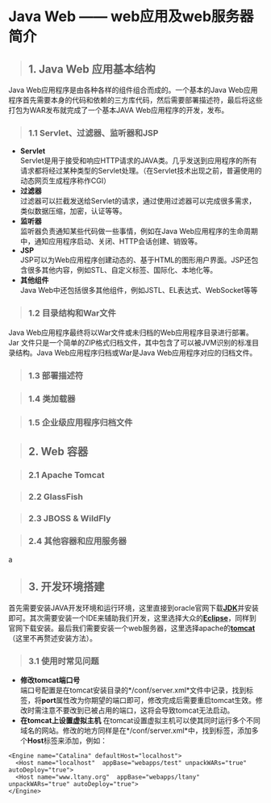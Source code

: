 # Java Web —— web应用及web服务器简介 #
> ## 1. Java Web 应用基本结构 ##

Java Web应用程序是由各种各样的组件组合而成的。一个基本的Java Web应用程序首先需要本身的代码和依赖的三方库代码，然后需要部署描述符，最后将这些打包为WAR发布就完成了一个基本JAVA Web应用程序的开发，发布。
> ### 1.1 Servlet、过滤器、监听器和JSP ###

* **Servlet**  
  Servlet是用于接受和响应HTTP请求的JAVA类。几乎发送到应用程序的所有请求都将经过某种类型的Servlet处理。（在Servlet技术出现之前，普遍使用的动态网页生成程序称作CGI）
* **过滤器**  
  过滤器可以拦截发送给Servlet的请求，通过使用过滤器可以完成很多需求，类似数据压缩，加密，认证等等。
* **监听器**  
  监听器负责通知某些代码做一些事情，例如在Java Web应用程序的生命周期中，通知应用程序启动、关闭、HTTP会话创建、销毁等。  
* **JSP**  
  JSP可以为Web应用程序创建动态的、基于HTML的图形用户界面。JSP还包含很多其他内容，例如STL、自定义标签、国际化、本地化等。
*  **其他组件**  
  Java Web中还包括很多其他组件，例如JSTL、EL表达式、WebSocket等等

> ### 1.2 目录结构和War文件 ###

Java Web应用程序最终将以War文件或未归档的Web应用程序目录进行部署。Jar 文件只是一个简单的ZIP格式归档文件，其中包含了可以被JVM识别的标准目录结构。Java Web应用程序归档或War是Java Web应用程序对应的归档文件。

> ### 1.3 部署描述符 ###

> ### 1.4 类加载器 ###

> ### 1.5 企业级应用程序归档文件 ###

> ## 2. Web 容器 ##

> ### 2.1 Apache Tomcat ###

> ### 2.2 GlassFish ###

> ### 2.3 JBOSS & WildFly ###

> ### 2.4 其他容器和应用服务器 ###

a
> ## 3. 开发环境搭建 ##

首先需要安装JAVA开发环境和运行环境，这里直接到oracle官网下载[**JDK**](http://www.oracle.com/technetwork/java/javase/downloads/jdk8-downloads-2133151.html)并安装即可。其次需要安装一个IDE来辅助我们开发，这里选择大众的[**Eclipse**](https://www.eclipse.org/downloads/)，同样到官网下载安装。最后我们需要安装一个web服务器，这里选择apache的[**tomcat**](http://tomcat.apache.org/)（这里不再赘述安装方法）。
> ### 3.1 使用时常见问题 ###  

* **修改tomcat端口号**  
  端口号配置是在tomcat安装目录的*/conf/server.xml*文件中记录，找到<Connector>标签，将**port**属性改为你期望的端口即可，修改完成后需要重启tomcat生效。修改时需注意不要改到已被占用的端口，这将会导致tomcat无法启动。
* **在tomcat上设置虚拟主机**
  在tomcat设置虚拟主机可以使其同时运行多个不同域名的网站。修改的地方同样是在*/conf/server.xml*中，找到<Engine>标签，添加多个**Host**标签来添加，例如：  
```
<Engine name="Catalina" defaultHost="localhost">  
  <Host name="localhost"  appBase="webapps/test" unpackWARs="true" autoDeploy="true">  
  <Host name="www.ltany.org"  appBase="webapps/ltany" unpackWARs="true" autoDeploy="true">  
</Engine>
```
